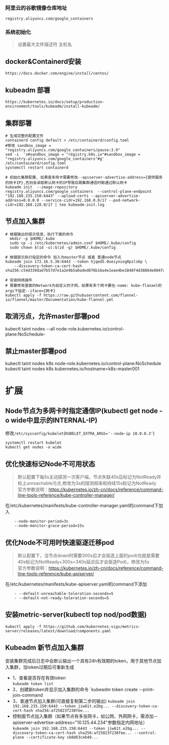 ### 阿里云的谷歌镜像仓库地址
`registry.aliyuncs.com/google_containers`

### 系统初始化
> 设置最大文件描述符
> 主机名

## docker&Containerd安装
```
https://docs.docker.com/engine/install/centos/
```

## kubeadm 部署

```
https://kubernetes.io/docs/setup/production-environment/tools/kubeadm/install-kubeadm/
```


## 集群部署

```
# 生成完整的配置文件
containerd config default > /etc/containerd/config.toml
#修改 sandbox_image = "registry.aliyuncs.com/google_containers/pause:3.9"
sed -i  's#sandbox_image = "registry.k8s.io"#sandbox_image = "registry.aliyuncs.com/google_containers"#g' /etc/containerd/config.toml
systemctl restart containerd

# 初始化集群配置, 如果是多网卡需要修改--apiserver-advertise-address={提供服务的网卡IP},否则会读取默认网卡的IP导致后期集群通信时都通过默认网卡
kubeadm init  --image-repository registry.aliyuncs.com/google_containers  --control-plane-endpoint "192.168.235.150:6443" --upload-certs --apiserver-advertise-address=0.0.0.0 --service-cidr=192.168.0.0/17 --pod-network-cidr=192.168.128.0/17 | tee kubeadm-init.log
```

## 节点加入集群

```
# 根据输出的提示信息，执行下面的命令
  mkdir -p $HOME/.kube
  sudo cp -i /etc/kubernetes/admin.conf $HOME/.kube/config
  sudo chown $(id -u):$(id -g) $HOME/.kube/config

# 根据提示执行指定的命令 加入为master节点 或者 普通node节点
kubeadm join 172.16.5.30:6443 --token hjqed5.0ueiyniog0pzls6p \
    --discovery-token-ca-cert-hash sha256:c54d339dad7b57d7e1a2e9b5a0aded876b16a4e1eae4be1848f4d38864e804fa 

# 安装网络插件
# 需要修改里面的Network为自定义的子网，如果有多个网卡要在-name: kube-flanael的args下指定--iface={网卡}
kubectl apply -f https://raw.githubusercontent.com/flannel-io/flannel/master/Documentation/kube-flannel.yml
```

## 取消污点，允许master部署pod
kubectl taint nodes --all node-role.kubernetes.io/control-plane:NoSchedule-


## 禁止master部署pod
kubectl taint nodes k8s node-role.kubernetes.io/control-plane:NoSchedule
kubectl taint nodes k8s kubernetes.io/hostname=k8s-master001


# 扩展


## Node节点为多网卡时指定通信IP(kubectl get node -o wide中显示的INTERNAL-IP)  
修改`/etc/sysconfig/kubelet`(`KUBELET_EXTRA_ARGS='--node-ip 10.0.0.3'`)  
```
systemctl restart kubelet  
kubectl get nodes -o wide 
```

## 优化快速标记Node不可用状态  
> 默认配置下每5s主动探测一次客户端，节点失联40s后标记为NotReady并标上unreachable污点,修改为3s的探测频率和持续15s标记为NotReady  
> 官方参数说明：https://kubernetes.io/zh-cn/docs/reference/command-line-tools-reference/kube-controller-manager/

在/etc/kubernetes/manifests/kube-controller-manager.yaml的command下加入
```
    --node-monitor-period=3s
    --node-monitor-grace-period=15s
```

## 优化Node不可用时快速驱逐迁移pod  
> 默认配置下，当节点down时需要300s后才会驱逐上面的pod(也就是需要40s标记为NotReady+300s=340s延迟后才会驱逐Pod)，修改为5s  
> 官方参数说明：https://kubernetes.io/zh-cn/docs/reference/command-line-tools-reference/kube-apiserver/ 

在/etc/kubernetes/manifests/kube-apiserver.yaml的command下添加  
```
    - --default-unreachable-toleration-seconds=5
    - --default-not-ready-toleration-seconds=5
```

## 安装metric-server(kubectl top nod/pod数据)
`kubectl apply -f https://github.com/kubernetes-sigs/metrics-server/releases/latest/download/components.yaml`

## Kubeadm 新节点加入集群  
安装集群完成后日志中会默认输出一个具有24h有效期的token，用于其他节点加入集群，当token过期后可重新生成  
- 1、查看是否存在有效token  
`kubeadm token list`
- 2、创建新token并显示加入集群的命令
`kubeadm token create --print-join-command
- 3、普通节点加入集群(可直接复制第二步的输出)
`kubeadm join 192.168.235.150:6443 --token jiw61t.e2bg... --discovery-token-ca-cert-hash sha256:af25823f238fee...`
- 控制面节点加入集群（如果节点有多张网卡，如公网、外网网卡，需添加--apiserver-advertise-address="10.125.44.234"参数指定内网地址） 
`kubeadm join 192.168.235.150:6443 --token jiw61t.e2bg... --discovery-token-ca-cert-hash sha256:af25823f238fee... --control-plane --certificate-key cb8d63ceb40...`